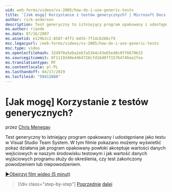 ```yaml
---
uid: web-forms/videos/vs-2005/how-do-i-use-generic-tests
title: '[Jak mogę] Korzystanie z testów generycznych? | Microsoft Docs'
author: rick-anderson
description: Test generyczny to istniejący program opakowany i udostępniane jako testu w Visual Studio Team System. W tym filmie pokazano widzimy pokaz...
ms.author: riande
ms.date: 07/16/2007
ms.assetid: e129b2c2-8587-4ff1-b455-7f14cb28bcf9
msc.legacyurl: /web-forms/videos/vs-2005/how-do-i-use-generic-tests
msc.type: video
ms.openlocfilehash: 32d970a5eba2eb7a5344c43e65e40c0ff6670632
ms.sourcegitcommit: 0f1119340e4464720cfd16d0ff15764746ea1fea
ms.translationtype: MT
ms.contentlocale: pl-PL
ms.lasthandoff: 04/17/2019
ms.locfileid: "59411686"
---
```

# <a name="how-do-i-use-generic-tests"></a>[Jak mogę] Korzystanie z testów generycznych?

przez [Chris Menegay](https://twitter.com/CMenegay)

Test generyczny to istniejący program opakowany i udostępniane jako testu w Visual Studio Team System. W tym filmie pokazano możemy wyświetlić pokaz działania jak program opakowany powłoki akceptuje wartości danych wejściowych w naszym środowisku testowym i jak wartość danych wyjściowych programu służy do określenia, czy test zakończony powodzeniem lub niepowodzeniem.

[&#9654;Obejrzyj film wideo (5 minut)](https://channel9.msdn.com/Blogs/ASP-NET-Site-Videos/how-do-i-use-generic-tests)

> [!div class="step-by-step"]
> [Poprzednie](how-do-i-enforce-coding-standards-with-code-analysis.md)
> [dalej](how-do-i-publish-and-analyze-test-results.md)
